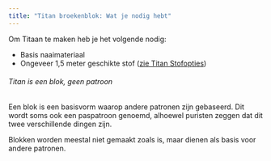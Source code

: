 ```yaml
---
title: "Titan broekenblok: Wat je nodig hebt"
---
```


Om Titaan te maken heb je het volgende nodig:

- Basis naaimateriaal
- Ongeveer 1,5 meter geschikte stof ([zie Titan Stofopties](/docs/patterns/titan/fabric))

<Note>

###### Titan is een blok, geen patroon

Een blok is een basisvorm waarop andere patronen zijn gebaseerd.
Dit wordt soms ook een paspatroon genoemd, alhoewel puristen zeggen dat dit twee verschillende dingen zijn.

Blokken worden meestal niet gemaakt zoals is, maar dienen als basis voor andere patronen.

</Note>
